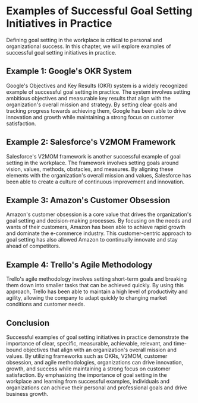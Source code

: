 Examples of Successful Goal Setting Initiatives in Practice
==============================================================================================================

Defining goal setting in the workplace is critical to personal and organizational success. In this chapter, we will explore examples of successful goal setting initiatives in practice.

Example 1: Google's OKR System
------------------------------

Google's Objectives and Key Results (OKR) system is a widely recognized example of successful goal setting in practice. The system involves setting ambitious objectives and measurable key results that align with the organization's overall mission and strategy. By setting clear goals and tracking progress towards achieving them, Google has been able to drive innovation and growth while maintaining a strong focus on customer satisfaction.

Example 2: Salesforce's V2MOM Framework
---------------------------------------

Salesforce's V2MOM framework is another successful example of goal setting in the workplace. The framework involves setting goals around vision, values, methods, obstacles, and measures. By aligning these elements with the organization's overall mission and values, Salesforce has been able to create a culture of continuous improvement and innovation.

Example 3: Amazon's Customer Obsession
--------------------------------------

Amazon's customer obsession is a core value that drives the organization's goal setting and decision-making processes. By focusing on the needs and wants of their customers, Amazon has been able to achieve rapid growth and dominate the e-commerce industry. This customer-centric approach to goal setting has also allowed Amazon to continually innovate and stay ahead of competitors.

Example 4: Trello's Agile Methodology
-------------------------------------

Trello's agile methodology involves setting short-term goals and breaking them down into smaller tasks that can be achieved quickly. By using this approach, Trello has been able to maintain a high level of productivity and agility, allowing the company to adapt quickly to changing market conditions and customer needs.

Conclusion
----------

Successful examples of goal setting initiatives in practice demonstrate the importance of clear, specific, measurable, achievable, relevant, and time-bound objectives that align with an organization's overall mission and values. By utilizing frameworks such as OKRs, V2MOM, customer obsession, and agile methodologies, organizations can drive innovation, growth, and success while maintaining a strong focus on customer satisfaction. By emphasizing the importance of goal setting in the workplace and learning from successful examples, individuals and organizations can achieve their personal and professional goals and drive business growth.
